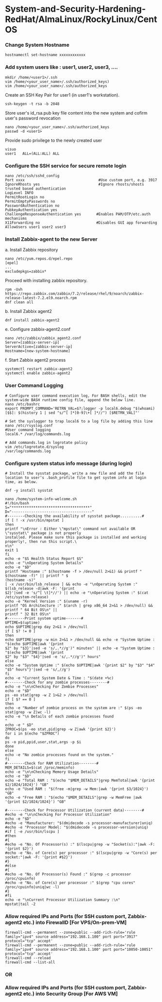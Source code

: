# System-and-Security-Hardening-RedHat/AlmaLinux/RockyLinux/CentOS

### Change System Hostname
```shell
hostnamectl set-hostname xxxxxxxxxxxx
```
### Add system users like : user1, user2, user3, ....
```shell
mkdir /home/<user1>/.ssh
vim /home/<your_user_name>/.ssh/authorized_keys)
vim /home/<your_user_name>/.ssh/authorized_keys
```
Create an SSH Key Pair for user1 (in user1's workstation). 
```shell
ssh-keygen -t rsa -b 2048 
```
Store user's id_rsa.pub key file content into the new system and cofirm user's password revocation
```shell
nano /home/<your_user_name>/.ssh/authorized_keys
passwd -d <user1>
```
Provide sudo privilege to the newly created user
```shell
visuo
user1   ALL=(ALL:ALL) ALL
```

### Configure the SSH service for secure remote login
```shell
nano /etc/ssh/sshd_config
Port xxxx                                  #Use custom port, e.g. 3917
IgnoreRhosts yes                           #Ignore rhosts/shosts trusted based authentication 
LogLevel INFO
PermitRootLogin no
PermitEmptyPasswords no
PasswordAuthentication no
PubkeyAuthentication yes
ChallengeResponseAuthentication yes       #Enables PAM/OTP/etc.auth mechanisms 
X11Forwarding no                          #Disables GUI app forwarding
AllowUsers user1 user2 user3
```

### Install Zabbix-agent to the new Server
a. Install Zabbix repository
```shell
nano /etc/yum.repos.d/epel.repo
[epel]
...
excludepkgs=zabbix*
```
Proceed with installing zabbix repository.
```shell
rpm -Uvh https://repo.zabbix.com/zabbix/7.2/release/rhel/9/noarch/zabbix-release-latest-7.2.el9.noarch.rpm
dnf clean all
```
b. Install Zabbix agent2
```shell
dnf install zabbix-agent2
```
e. Configure zabbix-agent2.conf
```shell
nano /etc/zabbix/zabbix_agent2.conf
Server=[zabbix-server-ip]
ServerActive=[zabbix-server-ip]
Hostname=[new-system-hostname]
```
f. Start Zabbix agent2 process
```shell
systemctl restart zabbix-agent2
systemctl enable zabbix-agent2
```

### User Command Logging
```shell
# Configure user command execution log, For BASH shells, edit the system-wide BASH runtime config file, append the below line.
nano /etc/bashrc
export PROMPT_COMMAND='RETRN_VAL=$?;logger -p local6.debug "$(whoami) [$$]: $(history 1 | sed "s/^[ ]*[0-9]\+[ ]*//") [$RETRN_VAL]"'

# Set the syslogger to trap local6 to a log file by adding this line 
nano /etc/rsyslog.conf
#User command logging
local6.* /var/log/commands.log

# Add commands.log in logrotate policy
vim /etc/logrotate.d/syslog
/var/log/commands.log 
```

### Configure system status info message (during login)
```shell
# Install the sysstat package, write a new file and add the file location to user’s .bash_profile file to get system info at login time, as below.

dnf -y install sysstat

nano /home/system-info-welcome.sh
#!/bin/bash
S="************************************"
D="-------------------------------------"
#--------Checking the availability of sysstat package..........#
if [ ! -x /usr/bin/mpstat ]
then
printf "\nError : Either \"mpstat\" command not available OR \"sysstat\" package is not properly
installed. Please make sure this package is installed and working properly!, then run this script.\
n\n"
exit 1
fi
echo -e "$S Health Status Report $S"
echo -e "\nOperating System Details"
echo -e "$D"
printf "Hostname :" $(hostname -f > /dev/null 2>&1) && printf " $(hostname -f)" || printf " $
(hostname -s)"
[ -x /usr/bin/lsb_release ] && echo -e "\nOperating System :" $(lsb_release -d|awk -F: '{print
$2}'|sed -e 's/^[ \t]*//') || echo -e "\nOperating System :" $(cat /etc/system-release)
echo -e "Kernel Version :" $(uname -r)
printf "OS Architecture :" $(arch | grep x86_64 2>&1 > /dev/null) && printf " 64 Bit OS\n" ||
printf " 32 Bit OS\n"
#--------Print system uptime-------#
UPTIME=$(uptime)
echo $UPTIME|grep day 2>&1 > /dev/null
if [ $? != 0 ]
then
echo $UPTIME|grep -w min 2>&1 > /dev/null && echo -e "System Uptime : "$(echo $UPTIME|awk '{print
$2" by "$3}'|sed -e 's/,.*//g')" minutes" || echo -e "System Uptime : "$(echo $UPTIME|awk '{print
$2" by "$3" "$4}'|sed -e 's/,.*//g')" hours"
else
echo -e "System Uptime :" $(echo $UPTIME|awk '{print $2" by "$3" "$4" "$5" hours"}'|sed -e 's/,//g')
fi
echo -e "Current System Date & Time : "$(date +%c)
#--------Check for any zombie processes--------#
echo -e "\n\nChecking For Zombie Processes"
echo -e "$D"
ps -eo stat|grep -w Z 1>&2 > /dev/null
if [ $? == 0 ]
then
echo -e "Number of zombie process on the system are :" $(ps -eo stat|grep -w Z|wc -l)
echo -e "\n Details of each zombie processes found
"
echo -e " $D"
ZPROC=$(ps -eo stat,pid|grep -w Z|awk '{print $2}')
for i in $(echo "$ZPROC")
do
ps -o pid,ppid,user,stat,args -p $i
done
else
echo -e "No zombie processes found on the system."
fi
#--------Check for RAM Utilization--------#
MEM_DETAILS=$(cat /proc/meminfo)
echo -e "\n\nChecking Memory Usage Details"
echo -e "$D"
echo -e "Total RAM : "$(echo "$MEM_DETAILS"|grep MemTotal|awk '{print $2/1024/1024}') "GB"
echo -e "Used RAM : "$(free -m|grep -w Mem:|awk '{print $3/1024}') "GB"
echo -e "Free RAM : "$(echo "$MEM_DETAILS"|grep -w MemFree |awk '{print $2/1024/1024}') "GB"

#--------Check for Processor Utilization (current data)--------#
#echo -e "\n\nChecking For Processor Utilization"
echo -e "$D"
#echo -e "Manufacturer: "$(dmidecode -s processor-manufacturer|uniq)
#echo -e "Processor Model: "$(dmidecode -s processor-version|uniq)
#if [ -e /usr/bin/lscpu ]
#then
#{
#echo -e "No. Of Processor(s) :" $(lscpu|grep -w "Socket(s):"|awk -F: '{print $2}')
#echo -e "No. of Core(s) per processor :" $(lscpu|grep -w "Core(s) per socket:"|awk -F: '{print #$2}')
#}
#else
#{
#echo -e "No. Of Processor(s) Found :" $(grep -c processor /proc/cpuinfo)
#echo -e "No. of Core(s) per processor :" $(grep "cpu cores" /proc/cpuinfo|uniq|wc -l)
#}
#fi
echo -e "\nCurrent Processor Utilization Summary :\n"
mpstat|tail -2
```

### Allow required IPs and Ports (for SSH custom port, Zabbix-agent2 etc.) into FirewallD [For VPS/On-prem-VM] 
```shell
firewall-cmd --permanent --zone=public --add-rich-rule='rule family="ipv4" source address="192.168.1.100" port port="3917" protocol="tcp" accept'
firewall-cmd --permanent --zone=public --add-rich-rule='rule family="ipv4" source address="192.168.1.100" port port="10050-10051" protocol="tcp" accept'
firewall-cmd --reload
firewall-cmd --list-all
```
### OR
### Allow required IPs and Ports (for SSH custom port, Zabbix-agent2 etc.) into Security Group [For AWS VM]  

